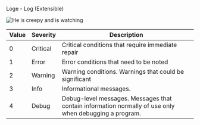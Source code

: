 Loge - Log (Extensible) 

![He is creepy and is watching][logo]

[logo]: https://bitbucket.org/adeptict/log/raw/19c38dad02fa27add24e33402d46bb782b20425d/logelogo.jpg "Logo Title"

| Value | Severity  |Description |
|-------|-----------|------------|
| 0	| Critical  | Critical conditions that require immediate repair |
| 1	| Error     | Error conditions that need to be noted | 
| 2	| Warning   | Warning conditions. Warnings that could be significant |
| 3	| Info | Informational messages.|
| 4	| Debug	| Debug-level messages. Messages that contain information normally of use only when debugging a program.|

